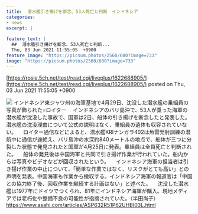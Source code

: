 ```yaml
---
title:  潜水艦引き揚げを断念、53人死亡と判断　インドネシア  
categories:
- news
excerpt: |
  
feature_text: |
  ##  潜水艦引き揚げを断念、53人死亡と判断...
  Thu, 03 Jun 2021 11:55:05  +0900
feature_image: "https://picsum.photos/2560/600?image=733"
image: "https://picsum.photos/2560/600?image=733"
---
```


[https://rosie.5ch.net/test/read.cgi/liveplus/1622688905/](https://rosie.5ch.net/test/read.cgi/liveplus/1622688905/)
posted on Thu, 03 Jun 2021 11:55:05  +0900

<!--more-->

![](https://www.asahicom.jp/articles/images/hw414_AS20210603000733_comm.jpg) インドネシア東ジャワ州の海軍基地で4月29日、沈没した潜水艦の乗組員の写真が飾られた=ロイター 　インドネシアのバリ島沖で、53人が乗った海軍の潜水艦が沈没した事故で、国軍は2日、船体の引き揚げを断念したと発表した。潜水艦の沈没理由について公式の説明はなく、乗組員の遺体も収容されていない。 　ロイター通信などによると、潜水艦KRIナンガラ402は魚雷発射訓練の潜航中に通信が途絶え、バリ島沖の水深約840メートルの地点で、船体が三つに分裂した状態で発見されたと国軍が4月25日に発表。乗組員は全員死亡と判断された。 　船体の発見後は中国海軍と共同で引き揚げ作業が行われていた。船内からは写真やビデオなどが回収されたという。 　インドネシア海軍の担当者は引き揚げ作業の中止について、「簡単な作業ではなく、リスクがとても高い」との声明を発表。中国海軍も作業から撤収する。インドネシア海軍の報道官は「中国との協力終了後、回収作業を継続する計画はない」と述べた。 　沈没した潜水艦は1977年にドイツでつくられ、81年にインドネシア海軍が購入。現地メディアでは老朽化や整備不良の可能性が指摘されていた。（半田尚子） https://www.asahi.com/articles/ASP632R51P62UHBI03L.html
